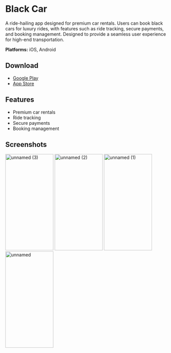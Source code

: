 # Black Car

A ride-hailing app designed for premium car rentals. Users can book black cars for luxury rides, with features such as ride tracking, secure payments, and booking management. Designed to provide a seamless user experience for high-end transportation.

**Platforms:** iOS, Android

## Download

- [Google Play](https://play.google.com/store/apps/details?id=com.moltaqa.blackcar&pli=1)
- [App Store](https://apps.apple.com/us/app/black-car-%D8%A7%D9%84%D8%B3%D9%8A%D8%A7%D8%B1%D8%A9-%D8%A7%D9%84%D8%B3%D9%88%D8%AF%D8%A7%D8%A1/id6446359503)

## Features

- Premium car rentals
- Ride tracking
- Secure payments
- Booking management

## Screenshots

<!-- Add screenshots here -->
<img width="150" height="300" alt="unnamed (3)" src="https://github.com/user-attachments/assets/2268efd2-4306-4833-a022-37f7bca0d25f" />
<img width="150" height="300" alt="unnamed (2)" src="https://github.com/user-attachments/assets/7a36f956-c878-49a8-a0b1-5c882bf079c4" />
<img width="150" height="300" alt="unnamed (1)" src="https://github.com/user-attachments/assets/c52f276b-b18d-4b91-8f1f-d495eeaf0aad" />
<img width="150" height="300" alt="unnamed" src="https://github.com/user-attachments/assets/ed8c5951-d673-4793-b0e6-a1eb14ca2175" />
